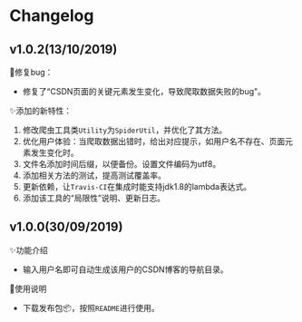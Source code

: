 # Changelog

## v1.0.2(13/10/2019)

:bug:修复bug：

- 修复了“CSDN页面的关键元素发生变化，导致爬取数据失败的bug"。

:sparkles:添加的新特性：

1. 修改爬虫工具类`Utility`为`SpiderUtil`，并优化了其方法。
2. 优化用户体验：当爬取数据出错时，给出对应提示，如用户名不存在、页面元素发生变化时。
3. 文件名添加时间后缀，以便备份。设置文件编码为utf8。
4. 添加相关方法的测试，提高测试覆盖率。
5. 更新依赖，让`Travis-CI`在集成时能支持jdk1.8的lambda表达式。
6. 添加该工具的“局限性”说明、更新日志。

## v1.0.0(30/09/2019)

:sparkles:功能介绍

- 输入用户名即可自动生成该用户的CSDN博客的导航目录。

:memo:使用说明

- 下载发布包:package:，按照`README`进行使用。